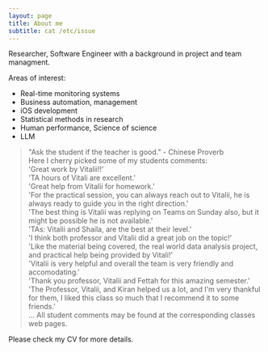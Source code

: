 ```yaml
---
layout: page
title: About me
subtitle: cat /etc/issue
---
```


Researcher, Software Engineer with a background in project and team managment.

Areas of interest: 
- Real-time monitoring systems
- Business automation, management
- iOS development
- Statistical methods in research
- Human performance, Science of science
- LLM

>"Ask the student if the teacher is good." - Chinese Proverb  
Here I cherry picked some of my students comments:  
>'Great work by Vitalii!!'  
>'TA hours of Vitali are excellent.'  
>'Great help from Vitalii for homework.'  
>'For the practical session, you can always reach out to Vitalii, he is always ready to guide you in the right direction.'  
>'The best thing is Vitalii was replying on Teams on Sunday also, but it might be possible he is not available.'  
>'TAs:  Vitalii and Shaila, are the best at their level.'  
>'I think both professor and Vitalii did a great job on the topic!'  
>'Like the material being covered, the real world data analysis project, and practical help being provided by Vitali!'  
>'Vitalii is very helpful and overall the team is very friendly and accomodating.'  
>'Thank you professor, Vitalii and Fettah for this amazing semester.'  
>'The Professor, Vitalii, and Kiran helped us a lot, and I'm very thankful for them, I liked this class so much that I recommend it to some friends.'  
...
All student comments may be found at the corresponding classes web pages. 

Please check my CV for more details.
<object data="{{ site.url }}{{ site.baseurl }}/docs/VZ_CV.pdf" width="1000" height="1000" type="application/pdf"></object>
